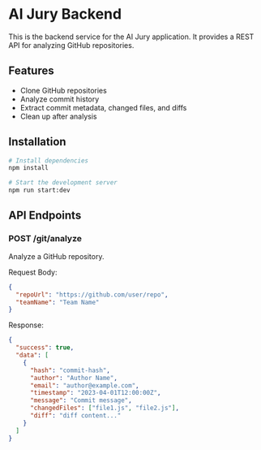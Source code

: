 
# AI Jury Backend

This is the backend service for the AI Jury application. It provides a REST API for analyzing GitHub repositories.

## Features

- Clone GitHub repositories
- Analyze commit history
- Extract commit metadata, changed files, and diffs
- Clean up after analysis

## Installation

```bash
# Install dependencies
npm install

# Start the development server
npm run start:dev
```

## API Endpoints

### POST /git/analyze

Analyze a GitHub repository.

Request Body:
```json
{
  "repoUrl": "https://github.com/user/repo",
  "teamName": "Team Name"
}
```

Response:
```json
{
  "success": true,
  "data": [
    {
      "hash": "commit-hash",
      "author": "Author Name",
      "email": "author@example.com",
      "timestamp": "2023-04-01T12:00:00Z",
      "message": "Commit message",
      "changedFiles": ["file1.js", "file2.js"],
      "diff": "diff content..."
    }
  ]
}
```
